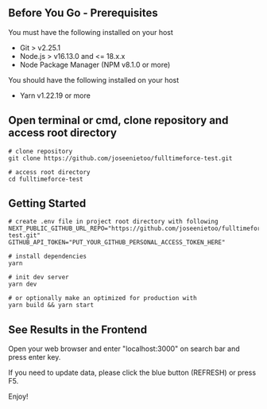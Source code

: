 ## Before You Go - Prerequisites
You must have the following installed on your host
* Git > v2.25.1
* Node.js > v16.13.0 and <= 18.x.x
* Node Package Manager (NPM v8.1.0 or more)

You should have the following installed on your host
* Yarn v1.22.19 or more

## Open terminal or cmd, clone repository and access root directory
```
# clone repository
git clone https://github.com/joseenietoo/fulltimeforce-test.git

# access root directory
cd fulltimeforce-test
```

## Getting Started
```
# create .env file in project root directory with following
NEXT_PUBLIC_GITHUB_URL_REPO="https://github.com/joseenietoo/fulltimeforce-test.git"
GITHUB_API_TOKEN="PUT_YOUR_GITHUB_PERSONAL_ACCESS_TOKEN_HERE"

# install dependencies
yarn

# init dev server
yarn dev

# or optionally make an optimized for production with
yarn build && yarn start

```

## See Results in the Frontend
Open your web browser and enter "localhost:3000" on search bar and press enter key. 

If you need to update data, please click the blue button (REFRESH) or press F5.

Enjoy!

